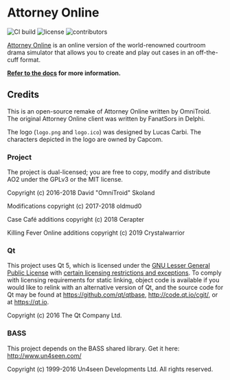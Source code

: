 # Attorney Online

![CI build](https://github.com/AttorneyOnline/AO2-Client/actions/workflows/build.yml/badge.svg?event=push) ![license](https://img.shields.io/github/license/AttorneyOnline/AO2-Client?color=blue) ![contributors](https://img.shields.io/github/contributors/AttorneyOnline/AO2-Client)<br>

[Attorney Online](https://aceattorneyonline.com) is an online version of the world-renowned courtroom drama simulator that allows you to create and play out cases in an off-the-cuff format.

**[Refer to the docs](https://github.com/AttorneyOnline/docs/blob/master/docs/index.md) for more information.**

## Credits

This is an open-source remake of Attorney Online written by OmniTroid. The original Attorney Online client was written by FanatSors in Delphi.

The logo (`logo.png` and `logo.ico`) was designed by Lucas Carbi. The characters depicted in the logo are owned by Capcom.

### Project

The project is dual-licensed; you are free to copy, modify and distribute AO2 under the GPLv3 or the MIT license.

Copyright (c) 2016-2018 David "OmniTroid" Skoland

Modifications copyright (c) 2017-2018 oldmud0

Case Café additions copyright (c) 2018 Cerapter

Killing Fever Online additions copyright (c) 2019 Crystalwarrior

### Qt

This project uses Qt 5, which is licensed under the [GNU Lesser General Public License](https://www.gnu.org/licenses/lgpl-3.0.txt) with [certain licensing restrictions and exceptions](https://www.qt.io/qt-licensing-terms/). To comply with licensing requirements for static linking, object code is available if you would like to relink with an alternative version of Qt, and the source code for Qt may be found at https://github.com/qt/qtbase, http://code.qt.io/cgit/, or at https://qt.io.

Copyright (c) 2016 The Qt Company Ltd.

### BASS

This project depends on the BASS shared library. Get it here: http://www.un4seen.com/

Copyright (c) 1999-2016 Un4seen Developments Ltd. All rights reserved.
